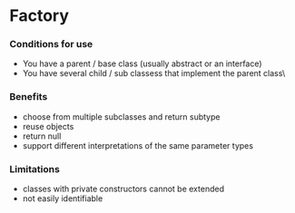 # Factory

### Conditions for use

* You have a parent / base class (usually abstract or an interface)
* You have several child / sub classess that implement the parent class\


### Benefits

* choose from multiple subclasses and return subtype
* reuse objects
* return null
* support different interpretations of the same parameter types

### Limitations

* classes with private constructors cannot be extended
* not easily identifiable
